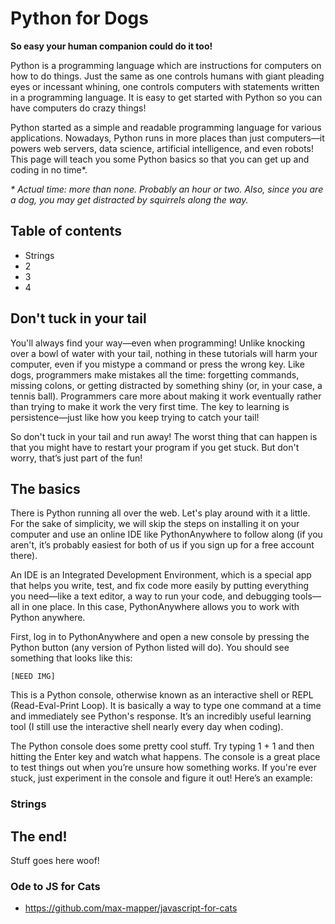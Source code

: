 # Python for Dogs

**So easy your human companion could do it too!**

Python is a programming language which are instructions for computers on how to do things. Just the same as one controls humans with giant pleading eyes or incessant whining, one controls computers with statements written in a programming language. It is easy to get started with Python so you can have computers do crazy things!

Python started as a simple and readable programming language for various applications. Nowadays, Python runs in more places than just computers—it powers web servers, data science, artificial intelligence, and even robots! This page will teach you some Python basics so that you can get up and coding in no time*.

_* Actual time: more than none. Probably an hour or two. Also, since you are a dog, you may get distracted by squirrels along the way._

## Table of contents

- Strings
- 2
- 3
- 4

## Don't tuck in your tail

You'll always find your way—even when programming! Unlike knocking over a bowl of water with your tail, nothing in these tutorials will harm your computer, even if you mistype a command or press the wrong key. Like dogs, programmers make mistakes all the time: forgetting commands, missing colons, or getting distracted by something shiny (or, in your case, a tennis ball). Programmers care more about making it work eventually rather than trying to make it work the very first time. The key to learning is persistence—just like how you keep trying to catch your tail!

So don't tuck in your tail and run away! The worst thing that can happen is that you might have to restart your program if you get stuck. But don't worry, that’s just part of the fun!

## The basics

There is Python running all over the web. Let's play around with it a little. For the sake of simplicity, we will skip the steps on installing it on your computer and use an online IDE like PythonAnywhere to follow along (if you aren't, it’s probably easiest for both of us if you sign up for a free account there). 

An IDE is an Integrated Development Environment, which is a special app that helps you write, test, and fix code more easily by putting everything you need—like a text editor, a way to run your code, and debugging tools—all in one place. In this case, PythonAnywhere allows you to work with Python anywhere.

First, log in to PythonAnywhere and open a new console by pressing the Python button (any version of Python listed will do). You should see something that looks like this:

`[NEED IMG]`

This is a Python console, otherwise known as an interactive shell or REPL (Read-Eval-Print Loop). It is basically a way to type one command at a time and immediately see Python's response. It’s an incredibly useful learning tool (I still use the interactive shell nearly every day when coding).

The Python console does some pretty cool stuff. Try typing 1 + 1 and then hitting the Enter key and watch what happens. The console is a great place to test things out when you’re unsure how something works. If you're ever stuck, just experiment in the console and figure it out! Here’s an example:

### Strings


## The end!

Stuff goes here woof!

### Ode to JS for Cats

- https://github.com/max-mapper/javascript-for-cats
